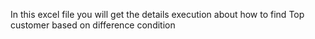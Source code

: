 In this excel file you will get the details execution about how to find Top customer based on difference condition
